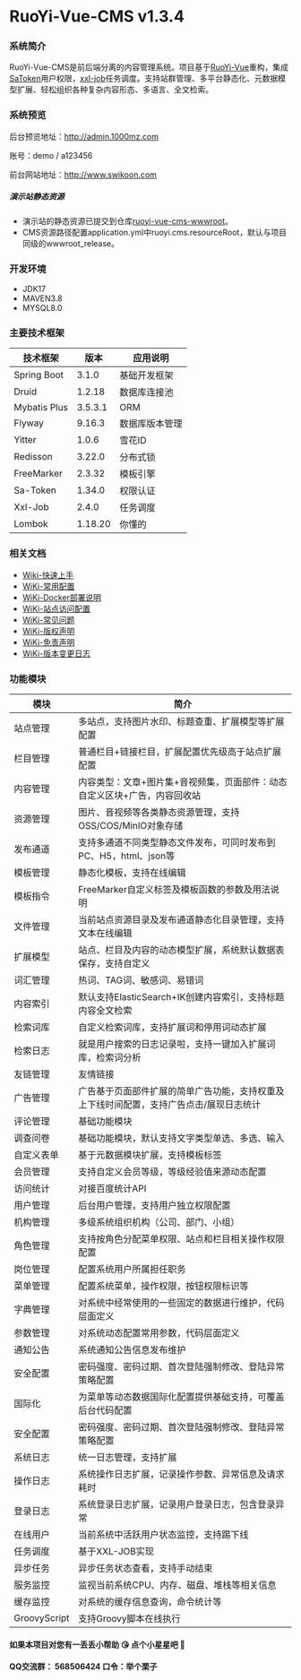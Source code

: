 # RuoYi-Vue-CMS v1.3.4

### 系统简介

RuoYi-Vue-CMS是前后端分离的内容管理系统。项目基于[RuoYi-Vue](https://gitee.com/y_project/RuoYi-Vue)重构，集成[SaToken](https://gitee.com/dromara/sa-token)用户权限，[xxl-job](https://gitee.com/xuxueli0323/xxl-job)任务调度。支持站群管理、多平台静态化、元数据模型扩展、轻松组织各种复杂内容形态、多语言、全文检索。

### 系统预览

后台预览地址：<http://admin.1000mz.com>

账号：demo / a123456

前台网站地址：<http://www.swikoon.com>

##### 演示站静态资源
- 演示站的静态资源已提交到仓库[ruoyi-vue-cms-wwwroot](https://gitee.com/liweiyi/ruoyi-vue-cms-wwwroot)。
- CMS资源路径配置application.yml中ruoyi.cms.resourceRoot，默认与项目同级的wwwroot_release。

### 开发环境
- JDK17
- MAVEN3.8
- MYSQL8.0

### 主要技术框架

| 技术框架 | 版本      | 应用说明 |
| --- |---------| --- |
| Spring Boot | 3.1.0   | 基础开发框架 |
| Druid | 1.2.18  | 数据库连接池 |
| Mybatis Plus | 3.5.3.1 | ORM |
| Flyway | 9.16.3  | 数据库版本管理 |
| Yitter | 1.0.6   | 雪花ID |
| Redisson | 3.22.0  | 分布式锁 |
| FreeMarker | 2.3.32  | 模板引擎 |
| Sa-Token | 1.34.0  | 权限认证 |
| Xxl-Job | 2.4.0   | 任务调度 |
| Lombok | 1.18.20 | 你懂的 |

### 相关文档


- [Wiki-快速上手](https://gitee.com/liweiyi/RuoYi-Vue-CMS/wikis/%E5%BF%AB%E9%80%9F%E5%BC%80%E5%A7%8B)
- [WiKi-常用配置](https://gitee.com/liweiyi/RuoYi-Vue-CMS/wikis/%E5%B8%B8%E7%94%A8%E9%85%8D%E7%BD%AE%E8%AF%B4%E6%98%8E)
- [WiKi-Docker部署说明](https://gitee.com/liweiyi/RuoYi-Vue-CMS/wikis/Docker%E9%83%A8%E7%BD%B2%E8%AF%B4%E6%98%8E)
- [WiKi-站点访问配置](https://gitee.com/liweiyi/RuoYi-Vue-CMS/wikis/%E7%AB%99%E7%82%B9%E8%AE%BF%E9%97%AE%E9%85%8D%E7%BD%AE)
- [WiKi-常见问题](https://gitee.com/liweiyi/RuoYi-Vue-CMS/wikis/%E5%B8%B8%E8%A7%81%E9%97%AE%E9%A2%98)
- [WiKi-版权声明](https://gitee.com/liweiyi/RuoYi-Vue-CMS/wikis/%E7%89%88%E6%9D%83%E5%A3%B0%E6%98%8E)
- [WiKi-免责声明](https://gitee.com/liweiyi/RuoYi-Vue-CMS/wikis/%E5%85%8D%E8%B4%A3%E5%A3%B0%E6%98%8E)
- [WiKi-版本变更日志](https://gitee.com/liweiyi/RuoYi-Vue-CMS/wikis/%E7%89%88%E6%9C%AC%E5%8F%98%E6%9B%B4%E6%97%A5%E5%BF%97)

### 功能模块


| 模块 | 简介 |
| --- | --- |
| 站点管理 | 多站点，支持图片水印、标题查重、扩展模型等扩展配置 |
| 栏目管理 | 普通栏目+链接栏目，扩展配置优先级高于站点扩展配置 |
| 内容管理 | 内容类型：文章+图片集+音视频集，页面部件：动态自定义区块+广告，内容回收站 |
| 资源管理 | 图片、音视频等各类静态资源管理，支持OSS/COS/MinIO对象存储 |
| 发布通道 | 支持多通道不同类型静态文件发布，可同时发布到PC、H5，html、json等 |
| 模板管理 | 静态化模板，支持在线编辑 |
| 模板指令 | FreeMarker自定义标签及模板函数的参数及用法说明 |
| 文件管理 | 当前站点资源目录及发布通道静态化目录管理，支持文本在线编辑 |
| 扩展模型 | 站点、栏目及内容的动态模型扩展，系统默认数据表保存，支持自定义 |
| 词汇管理 | 热词、TAG词、敏感词、易错词 |
| 内容索引 | 默认支持ElasticSearch+IK创建内容索引，支持标题内容全文检索 |
| 检索词库 | 自定义检索词库，支持扩展词和停用词动态扩展 |
| 检索日志 | 就是用户搜索的日志记录啦，支持一键加入扩展词库，检索词分析 |
| 友链管理 | 友情链接 |
| 广告管理 | 广告基于页面部件扩展的简单广告功能，支持权重及上下线时间配置，支持广告点击/展现日志统计 |
| 评论管理 | 基础功能模块 |
| 调查问卷 | 基础功能模块，默认支持文字类型单选、多选、输入 |
| 自定义表单 | 基于元数据模块扩展，支持模板标签 |
| 会员管理 | 支持自定义会员等级，等级经验值来源动态配置 |
| 访问统计 | 对接百度统计API |
| 用户管理 | 后台用户管理，支持用户独立权限配置 |
| 机构管理 | 多级系统组织机构（公司、部门、小组） |
| 角色管理 | 支持按角色分配菜单权限、站点和栏目相关操作权限配置 |
| 岗位管理 | 配置系统用户所属担任职务 |
| 菜单管理 | 配置系统菜单，操作权限，按钮权限标识等 |
| 字典管理 | 对系统中经常使用的一些固定的数据进行维护，代码层面定义 |
| 参数管理 | 对系统动态配置常用参数，代码层面定义 |
| 通知公告 | 系统通知公告信息发布维护 |
| 安全配置 | 密码强度、密码过期、首次登陆强制修改、登陆异常策略配置 |
| 国际化 | 为菜单等动态数据国际化配置提供基础支持，可覆盖后台代码配置 |
| 安全配置 | 密码强度、密码过期、首次登陆强制修改、登陆异常策略配置 |
| 系统日志 | 统一日志管理，支持扩展 |
| 操作日志 | 系统操作日志扩展，记录操作参数、异常信息及请求耗时 |
| 登录日志 | 系统登录日志扩展，记录用户登录日志，包含登录异常 |
| 在线用户 | 当前系统中活跃用户状态监控，支持踢下线 |
| 任务调度 | 基于XXL-JOB实现 |
| 异步任务 | 异步任务状态查看，支持手动结束 |
| 服务监控 | 监视当前系统CPU、内存、磁盘、堆栈等相关信息 |
| 缓存监控 | 对系统的缓存信息查询，命令统计等 |
| GroovyScript | 支持Groovy脚本在线执行 |

#### 如果本项目对您有一丢丢小帮助 :kissing_heart: 点个小星星吧 :star2: 

#### QQ交流群： 568506424  口令：举个栗子
